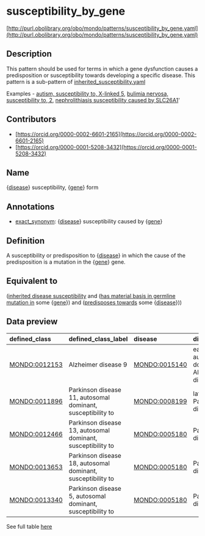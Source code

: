 # susceptibility_by_gene 

[http://purl.obolibrary.org/obo/mondo/patterns/susceptibility_by_gene.yaml](http://purl.obolibrary.org/obo/mondo/patterns/susceptibility_by_gene.yaml)
## Description 

This pattern should be used for terms in which a gene dysfunction causes a predisposition or susceptibility towards developing a specific disease. This pattern is a sub-pattern of [inherited_susceptibility.yaml](https://github.com/monarch-initiative/mondo/blob/master/src/patterns/dosdp-patterns/inherited_susceptibility.yaml)

Examples - [autism, susceptibility to, X-linked 5](http://purl.obolibrary.org/obo/MONDO_0010449), [bulimia nervosa, susceptibility to, 2](http://purl.obolibrary.org/obo/MONDO_0012461), [nephrolithiasis susceptibility caused by SLC26A1](http://purl.obolibrary.org/obo/MONDO_0020722)'
## Contributors 
* [https://orcid.org/0000-0002-6601-2165](https://orcid.org/0000-0002-6601-2165) 
* [https://orcid.org/0000-0001-5208-3432](https://orcid.org/0000-0001-5208-3432) 
## Name 

{[disease](http://purl.obolibrary.org/obo/MONDO_0000001)} susceptibility, {[gene](http://purl.obolibrary.org/obo/SO_0000704)} form

## Annotations 

* [exact_synonym](http://www.geneontology.org/formats/oboInOwl#hasExactSynonym): {[disease](http://purl.obolibrary.org/obo/MONDO_0000001)} susceptibility caused by {[gene](http://purl.obolibrary.org/obo/SO_0000704)}

## Definition 

A susceptibility or predisposition to {[disease](http://purl.obolibrary.org/obo/MONDO_0000001)} in which the cause of the predisposition is a mutation in the {[gene](http://purl.obolibrary.org/obo/SO_0000704)} gene.

## Equivalent to 

([inherited disease susceptibility](http://purl.obolibrary.org/obo/MONDO_0020573) and ([has material basis in germline mutation in](http://purl.obolibrary.org/obo/RO_0004003) some {[gene](http://purl.obolibrary.org/obo/SO_0000704)}) and ([predisposes towards](http://purl.obolibrary.org/obo/http_//purl.obolibrary.org/obo/mondo#predisposes_towards) some {[disease](http://purl.obolibrary.org/obo/MONDO_0000001)}))

## Data preview 
| defined_class                                | defined_class_label                                         | disease                                      | disease_label                                    | gene                              | gene_label   |
|:---------------------------------------------|:------------------------------------------------------------|:---------------------------------------------|:-------------------------------------------------|:----------------------------------|:-------------|
| [MONDO:0012153](http://purl.obolibrary.org/obo/MONDO_0012153) | Alzheimer disease 9                                         | [MONDO:0015140](http://purl.obolibrary.org/obo/MONDO_0015140) | early-onset autosomal dominant Alzheimer disease | http://identifiers.org/hgnc/37    | ABCA7        |
| [MONDO:0011896](http://purl.obolibrary.org/obo/MONDO_0011896) | Parkinson disease 11, autosomal dominant, susceptibility to | [MONDO:0008199](http://purl.obolibrary.org/obo/MONDO_0008199) | late-onset Parkinson disease                     | http://identifiers.org/hgnc/11960 | GIGYF2       |
| [MONDO:0012466](http://purl.obolibrary.org/obo/MONDO_0012466) | Parkinson disease 13, autosomal dominant, susceptibility to | [MONDO:0005180](http://purl.obolibrary.org/obo/MONDO_0005180) | Parkinson disease                                | http://identifiers.org/hgnc/14348 | HTRA2        |
| [MONDO:0013653](http://purl.obolibrary.org/obo/MONDO_0013653) | Parkinson disease 18, autosomal dominant, susceptibility to | [MONDO:0005180](http://purl.obolibrary.org/obo/MONDO_0005180) | Parkinson disease                                | http://identifiers.org/hgnc/3296  | EIF4G1       |
| [MONDO:0013340](http://purl.obolibrary.org/obo/MONDO_0013340) | Parkinson disease 5, autosomal dominant, susceptibility to  | [MONDO:0005180](http://purl.obolibrary.org/obo/MONDO_0005180) | Parkinson disease                                | http://identifiers.org/hgnc/12513 | UCHL1        |

See full table [here](https://github.com/monarch-initiative/mondo/blob/master/src/patterns/data/matches/susceptibility_by_gene.tsv) 
